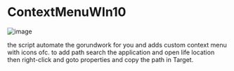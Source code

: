 # ContextMenuWIn10

![image](https://user-images.githubusercontent.com/87580981/166099500-d83965b3-b4f3-45d6-af80-43c3e1d0b482.png)

the script automate the gorundwork for you and adds custom context menu with icons ofc.
to add path search the application and open life location then right-click and goto properties and copy the path in Target.
